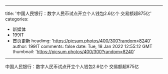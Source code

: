 
---
title: '中国人民银行：数字人民币试点开立个人钱包2.6亿个 交易额超875亿'
categories: 
 - 新媒体
 - 199IT
 - 首页更新
headimg: 'https://picsum.photos/400/300?random=8240'
author: 199IT
comments: false
date: Tue, 18 Jan 2022 12:55:12 GMT
thumbnail: 'https://picsum.photos/400/300?random=8240'
---

<div>   
中国人民银行：数字人民币试点开立个人钱包2.6亿个 交易额超875亿  
</div>
            